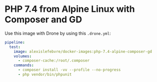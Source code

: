 # PHP 7.4 from Alpine Linux with Composer and GD

Use this image with Drone by using this `.drone.yml`:

```yml
pipeline:
  test:
    image: alexislefebvre/docker-images:php-7.4-alpine-composer-gd
    volumes:
      - composer-cache:/root/.composer
    commands:
      - composer install -vv --profile --no-progress
      - php vendor/bin/phpunit
```
